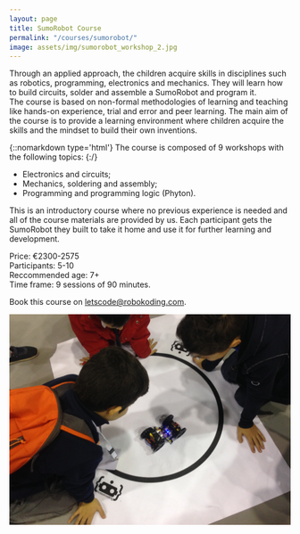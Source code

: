 ```yaml
---
layout: page
title: SumoRobot Course
permalink: "/courses/sumorobot/"
image: assets/img/sumorobot_workshop_2.jpg
---
```


Through an applied approach, the children acquire skills in disciplines such as robotics, programming, electronics and mechanics.
They will learn how to build circuits, solder and assemble a SumoRobot and program it.  
The course is based on non-formal methodologies of learning and teaching like hands-on experience, trial and error and peer
learning. The main aim of the course is to provide a learning environment where children acquire the skills and the mindset to
build their own inventions.

{::nomarkdown type='html'}
The course is composed of 9 workshops with the following topics:
{:/}
* Electronics and circuits;
* Mechanics, soldering and assembly;
* Programming and programming logic (Phyton).

This is an introductory course where no previous experience is needed and all of the course materials are provided by us. Each
participant gets the SumoRobot they built to take it home and use it for further learning and development.

Price: €2300-2575  
Participants: 5-10  
Reccommended age: 7+  
Time frame: 9 sessions of 90 minutes.

Book this course on [letscode@robokoding.com](#).

![sumorobot-course](/assets/img/sumorobot_workshop_2.jpg)
